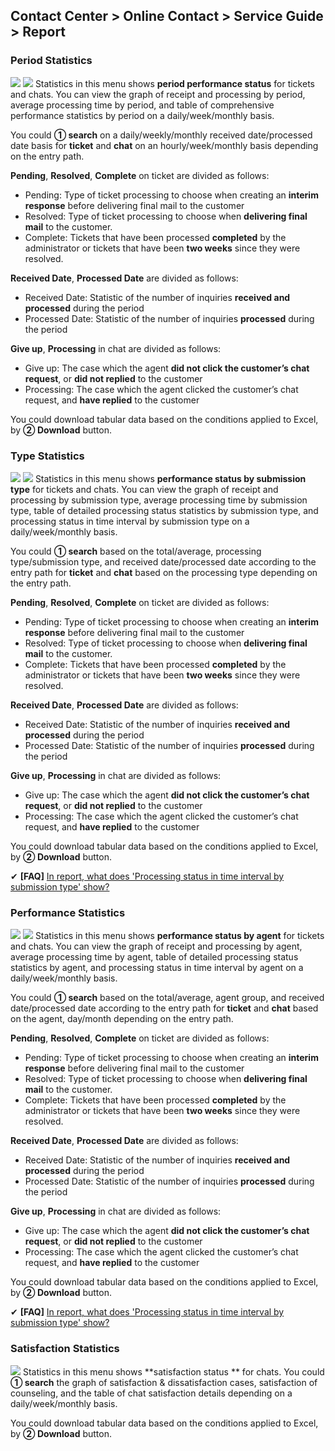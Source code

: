 ## Contact Center > Online Contact > Service Guide > Report

### Period Statistics
![](http://static.toastoven.net/prod_contact_center/6.1-(1)_en.png)
![](http://static.toastoven.net/prod_contact_center/6.1-(2)_en.png)
Statistics in this menu shows **period performance status** for tickets and chats. You can view the graph of receipt and processing by period, average processing time by period, and table of comprehensive performance statistics by period on a daily/week/monthly basis.

You could **① search** on a daily/weekly/monthly received date/processed date basis for **ticket** and **chat** on an hourly/week/monthly basis depending on the entry path.

**Pending**, **Resolved**, **Complete** on ticket are divided as follows:
-	Pending: Type of ticket processing to choose when creating an **interim response** before delivering final mail to the customer 
-	Resolved: Type of ticket processing to choose when **delivering final mail** to the customer.
-	Complete: Tickets that have been processed **completed** by the administrator or tickets that have been **two weeks** since they were resolved.

**Received Date**, **Processed Date** are divided as follows:
-	Received Date: Statistic of the number of inquiries **received and processed** during the period
-	Processed Date: Statistic of the number of inquiries **processed** during the period

**Give up**, **Processing** in chat are divided as follows:
-	Give up: The case which the agent **did not click the customer’s chat request**, or **did not replied** to the customer
-	Processing: The case which the agent clicked the customer’s chat request, and **have replied** to the customer

You could download tabular data based on the conditions applied to Excel, by **② Download** button.

### Type Statistics
![](http://static.toastoven.net/prod_contact_center/6.2-(1)_en.png)
![](http://static.toastoven.net/prod_contact_center/6.2-(2)_en.png)
Statistics in this menu shows **performance status by submission type** for tickets and chats. You can view the graph of receipt and processing by submission type, average processing time by submission type, table of detailed processing status statistics by submission type, and processing status in time interval by submission type on a daily/week/monthly basis. 

You could **① search** based on the total/average, processing type/submission type, and received date/processed date according to the entry path for **ticket** and **chat** based on the processing type depending on the entry path.

**Pending**, **Resolved**, **Complete** on ticket are divided as follows:
-	Pending: Type of ticket processing to choose when creating an **interim response** before delivering final mail to the customer 
-	Resolved: Type of ticket processing to choose when **delivering final mail** to the customer.
-	Complete: Tickets that have been processed **completed** by the administrator or tickets that have been **two weeks** since they were resolved.

**Received Date**, **Processed Date** are divided as follows:
-	Received Date: Statistic of the number of inquiries **received and processed** during the period
-	Processed Date: Statistic of the number of inquiries **processed** during the period

**Give up**, **Processing** in chat are divided as follows:
-	Give up: The case which the agent **did not click the customer’s chat request**, or **did not replied** to the customer
-	Processing: The case which the agent clicked the customer’s chat request, and **have replied** to the customer

You could download tabular data based on the conditions applied to Excel, by **② Download** button.

✔ **\[FAQ]** [In report, what does 'Processing status in time interval by submission type' show?](https://nhn-contact.oc.toast.com/oceng/hc/article/138/)

### Performance Statistics
![](http://static.toastoven.net/prod_contact_center/6.3-(1)_en.png)
![](http://static.toastoven.net/prod_contact_center/6.3-(2)_en.png)
Statistics in this menu shows **performance status by agent** for tickets and chats. You can view the graph of receipt and processing by agent, average processing time by agent, table of detailed processing status statistics by agent, and processing status in time interval by agent on a daily/week/monthly basis.

You could **① search** based on the total/average, agent group, and received date/processed date according to the entry path for **ticket** and **chat** based on the agent, day/month depending on the entry path.

**Pending**, **Resolved**, **Complete** on ticket are divided as follows:
-	Pending: Type of ticket processing to choose when creating an **interim response** before delivering final mail to the customer 
-	Resolved: Type of ticket processing to choose when **delivering final mail** to the customer.
-	Complete: Tickets that have been processed **completed** by the administrator or tickets that have been **two weeks** since they were resolved.

**Received Date**, **Processed Date** are divided as follows:
-	Received Date: Statistic of the number of inquiries **received and processed** during the period
-	Processed Date: Statistic of the number of inquiries **processed** during the period

**Give up**, **Processing** in chat are divided as follows:
-	Give up: The case which the agent **did not click the customer’s chat request**, or **did not replied** to the customer
-	Processing: The case which the agent clicked the customer’s chat request, and **have replied** to the customer

You could download tabular data based on the conditions applied to Excel, by **② Download** button.

✔ **\[FAQ]** [In report, what does 'Processing status in time interval by submission type' show?](https://nhn-contact.oc.toast.com/oceng/hc/article/138/)

### Satisfaction Statistics
![](http://static.toastoven.net/prod_contact_center/6.4-(1)_en.png)
Statistics in this menu shows **satisfaction status ** for chats. You could **① search** the graph of satisfaction & dissatisfaction cases, satisfaction of counseling, and the table of chat satisfaction details depending on a daily/week/monthly basis.

You could download tabular data based on the conditions applied to Excel, by **② Download** button.
